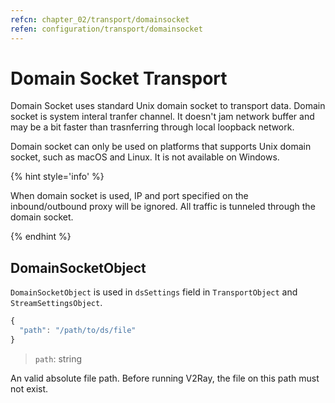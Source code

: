 ```yaml
---
refcn: chapter_02/transport/domainsocket
refen: configuration/transport/domainsocket
---
```


# Domain Socket Transport

Domain Socket uses standard Unix domain socket to transport data. Domain socket is system interal tranfer channel. It doesn't jam network buffer and may be a bit faster than trasnferring through local loopback network.

Domain socket can only be used on platforms that supports Unix domain socket, such as macOS and Linux. It is not available on Windows.

{% hint style='info' %}

When domain socket is used, IP and port specified on the inbound/outbound proxy will be ignored. All traffic is tunneled through the domain socket.

{% endhint %}

## DomainSocketObject

`DomainSocketObject` is used in `dsSettings` field in `TransportObject` and `StreamSettingsObject`.

```javascript
{
  "path": "/path/to/ds/file"
}
```

> `path`: string

An valid absolute file path. Before running V2Ray, the file on this path must not exist.
